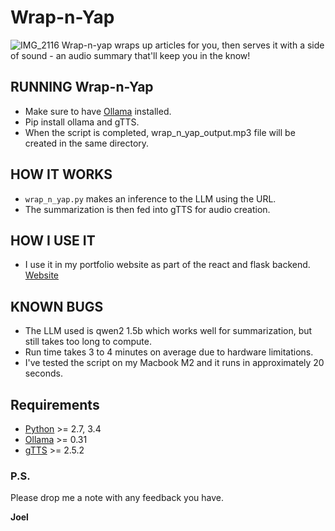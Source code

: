 # Wrap-n-Yap

![IMG_2116](https://github.com/user-attachments/assets/118985e5-9735-4415-937d-d3d705df1489)
Wrap-n-yap wraps up articles for you, then serves it with a side of sound - an audio summary that'll keep you in the know!


## RUNNING Wrap-n-Yap
- Make sure to have [Ollama](https://ollama.com/) installed.
- Pip install ollama and gTTS.
- When the script is completed, wrap_n_yap_output.mp3 file will be created in the same directory.

## HOW IT WORKS
- `wrap_n_yap.py` makes an inference to the LLM using the URL.
- The summarization is then fed into gTTS for audio creation.

## HOW I USE IT
- I use it in my portfolio website as part of the react and flask backend. [Website](http://38.125.229.163:3000/wrap-n-yap)

## KNOWN BUGS
- The LLM used is qwen2 1.5b which works well for summarization, but still takes too long to compute.
- Run time takes 3 to 4 minutes on average due to hardware limitations.
- I've tested the script on my Macbook M2 and it runs in approximately 20 seconds. 

## Requirements
-   [Python](https://www.python.org) \>= 2.7, 3.4
-   [Ollama](https://pypi.org/project/ollama/) \>= 0.31
-   [gTTS](https://pypi.org/project/gTTS/) \>= 2.5.2

### P.S.

Please drop me a note with any feedback you have.

**Joel**
